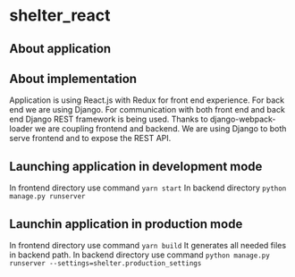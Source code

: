 # shelter_react

## About application

## About implementation
  Application is using React.js with Redux for front end experience. For back end we are using Django. For communication with both front end and back end Django REST framework is being used. Thanks to django-webpack-loader we are coupling frontend and backend. We are using Django to both serve frontend and to expose the REST API.
## Launching application in development mode
  In frontend directory use command
  ```yarn start```
  In backend directory
  ```python manage.py runserver```
## Launchin application in production mode
  In frontend directory use command
  ```yarn build```
  It generates all needed files in backend path.
  In backend directory use command
  ```python manage.py runserver --settings=shelter.production_settings```
